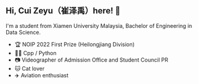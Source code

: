 ## Hi, Cui Zeyu（崔泽禹）here! 👋

I'm a student from Xiamen University Malaysia, Bachelor of Engineering in Data Science.

- 🏆 NOIP 2022 First Prize (Heilongjiang Division)
- 👨‍💻 Cpp / Python
- 📷 Videographer of Admission Office and Student Council PR
- 🐱 Cat lover
- ✈️ Aviation enthusiast

<!--
**zeyu10/zeyu10** is a ✨ _special_ ✨ repository because its `README.md` (this file) appears on your GitHub profile.

Here are some ideas to get you started:

- 🔭 I’m currently working on ...
- 🌱 I’m currently learning ...
- 👯 I’m looking to collaborate on ...
- 🤔 I’m looking for help with ...
- 💬 Ask me about ...
- 📫 How to reach me: ...
- 😄 Pronouns: ...
- ⚡ Fun fact: ...
- 🫐
-->
